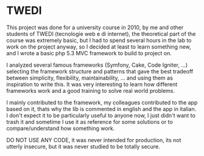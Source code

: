 TWEDI
=====
This project was done for a university course in 2010, by me and other students of TWEDI (tecnologie web e di internet), the theoretical part of the course was extremely basic, but I had to spend several hours in the lab to work on the project anyway, so I decided at least to learn something new, and I wrote a basic php 5.3 MVC framework to build to project on.

I analyzed several famous frameworks (Symfony, Cake, Code Igniter, ...) selecting the framework structure and patterns that gave the best tradeoff between simplicity, flexibility, maintainability, ... and using them as inspiration to write this. It was very interesting to learn how different frameworks work and a good training to solve real world problems. 

I mainly contributed to the framework, my colleagues contributed to the app based on it, thats why the lib is commented in english and the app in italian. I don't expect it to be particularly useful to anyone now, I just didn't want to trash it and sometime I use it as reference for some solutions or to compare/understand how something work.

DO NOT USE ANY CODE, it was never intended for production, its not utterly insecure, but it was never studied to be totally secure.